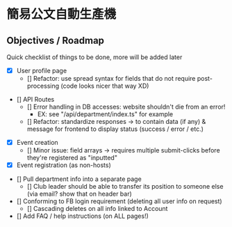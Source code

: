 # 簡易公文自動生產機
## Objectives / Roadmap
Quick checklist of things to be done, more will be added later
- [x] User profile page
    - [] Refactor: use spread syntax for fields that do not require post-processing (code looks nicer that way XD)
- [] API Routes
    - [] Error handling in DB accesses: website shouldn't die from an error!
        - EX: see "/api/department/index.ts" for example
    - [] Refactor: standardize responses -> to contain data (if any) & message for frontend to display status (success / error / etc.)
- [x] Event creation
    - [] Minor issue: field arrays -> requires multiple submit-clicks before they're registered as "inputted"
- [x] Event registration (as non-hosts)
- [] Pull department info into a separate page
    - [] Club leader should be able to transfer its position to someone else (via email? show that on header bar)
- [] Conforming to FB login requirement (deleting all user info on request)
    - [] Cascading deletes on all info linked to Account
- [] Add FAQ / help instructions (on ALL pages!)
